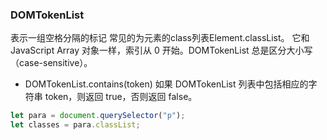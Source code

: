 ### DOMTokenList
表示一组空格分隔的标记
常见的为元素的class列表Element.classList。
它和 JavaScript Array 对象一样，索引从 0 开始。DOMTokenList 总是区分大小写（case-sensitive）。
* DOMTokenList.contains(token)
  如果 DOMTokenList 列表中包括相应的字符串 token，则返回 true，否则返回 false。

```js
let para = document.querySelector("p");
let classes = para.classList;
```